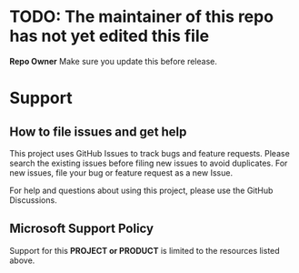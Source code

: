 # TODO: The maintainer of this repo has not yet edited this file

**Repo Owner** Make sure you update this before release.

# Support

## How to file issues and get help

This project uses GitHub Issues to track bugs and feature requests. Please search the existing
issues before filing new issues to avoid duplicates. For new issues, file your bug or
feature request as a new Issue.

For help and questions about using this project, please use the GitHub Discussions.

## Microsoft Support Policy

Support for this **PROJECT or PRODUCT** is limited to the resources listed above.
